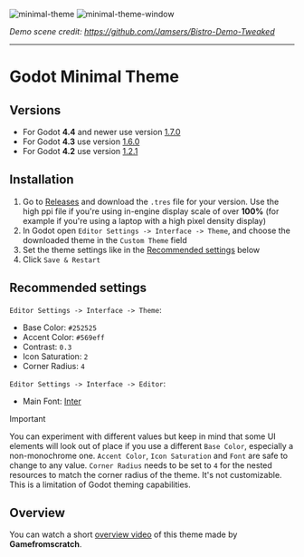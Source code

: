 ![minimal-theme](https://github.com/user-attachments/assets/75df90f3-4bf6-464c-b59b-5a8a169cfa7b)
![minimal-theme-window](https://github.com/user-attachments/assets/55f548fc-8942-401a-970b-9869150ca9f8)


_Demo scene credit: https://github.com/Jamsers/Bistro-Demo-Tweaked_

---


# Godot Minimal Theme

## Versions

- For Godot **4.4** and newer use version [1.7.0](https://github.com/passivestar/godot-minimal-theme/releases/tag/1.7.0)
- For Godot **4.3** use version [1.6.0](https://github.com/passivestar/godot-minimal-theme/releases/tag/1.6.0)
- For Godot **4.2** use version [1.2.1](https://github.com/passivestar/godot-minimal-theme/releases/tag/1.2.1)

## Installation

1. Go to [Releases](https://github.com/passivestar/godot-minimal-theme/releases) and download the `.tres` file for your version. Use the high ppi file if you're using in-engine display scale of over **100%** (for example if you're using a laptop with a high pixel density display)
2.  In Godot open `Editor Settings -> Interface -> Theme`, and choose the downloaded theme in the `Custom Theme` field
3.  Set the theme settings like in the [Recommended settings](https://github.com/passivestar/godot-minimal-theme?tab=readme-ov-file#recommended-settings) below
4. Click `Save & Restart`

## Recommended settings

`Editor Settings -> Interface -> Theme`:

- Base Color: `#252525`
- Accent Color: `#569eff`
- Contrast: `0.3`
- Icon Saturation: `2`
- Corner Radius: `4`

`Editor Settings -> Interface -> Editor`:

- Main Font: [Inter](https://rsms.me/inter/)

> [!IMPORTANT]  
> You can experiment with different values but keep in mind that some UI elements will look out of place if you use a different `Base Color`, especially a non-monochrome one. `Accent Color`, `Icon Saturation` and `Font` are safe to change to any value. `Corner Radius` needs to be set to `4` for the nested resources to match the corner radius of the theme. It's not customizable. This is a limitation of Godot theming capabilities.

## Overview

You can watch a short [overview video](https://youtu.be/WmZq3UgOGKY) of this theme made by **Gamefromscratch**.
